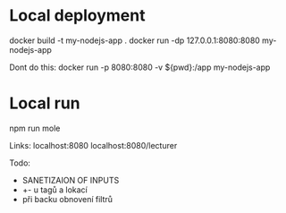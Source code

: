 # Local deployment

docker build -t my-nodejs-app .
docker run -dp 127.0.0.1:8080:8080 my-nodejs-app

Dont do this:
docker run -p 8080:8080 -v ${pwd}:/app my-nodejs-app


# Local run
npm run mole


Links:
localhost:8080
localhost:8080/lecturer


Todo:

- SANETIZAION OF INPUTS
- +- u tagů a lokací
- při backu obnovení filtrů